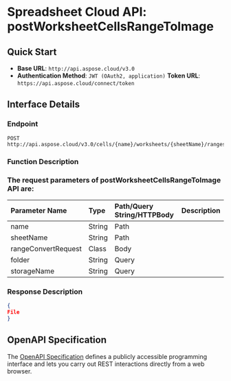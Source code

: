 
# **Spreadsheet Cloud API: postWorksheetCellsRangeToImage**

 


## **Quick Start**

- **Base URL**: `http://api.aspose.cloud/v3.0`
- **Authentication Method**: `JWT (OAuth2, application)`  **Token URL**: `https://api.aspose.cloud/connect/token`
## **Interface Details**

### **Endpoint** 

```
POST http://api.aspose.cloud/v3.0/cells/{name}/worksheets/{sheetName}/ranges/convertToImage
```
### **Function Description**

### The request parameters of **postWorksheetCellsRangeToImage** API are: 

| Parameter Name | Type | Path/Query String/HTTPBody | Description | 
| :- | :- | :- |:- | 
|name|String|Path||
|sheetName|String|Path||
|rangeConvertRequest|Class|Body||
|folder|String|Query||
|storageName|String|Query||

### **Response Description**
```json
{
File
}
```


## OpenAPI Specification

The [OpenAPI Specification](https://reference.aspose.cloud/cells/#/RangesController/PostWorksheetCellsRangeToImage) defines a publicly accessible programming interface and lets you carry out REST interactions directly from a web browser.
